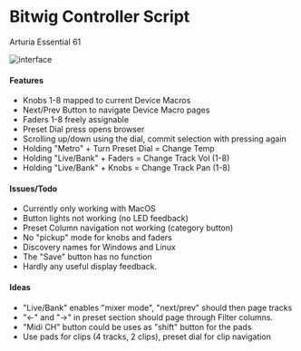# Bitwig Controller Script

Arturia Essential 61 

![interface](https://i.imgur.com/toiXMwx.png)

#### Features
- Knobs 1-8 mapped to current Device Macros
- Next/Prev Button to navigate Device Macro pages
- Faders 1-8 freely assignable
- Preset Dial press opens browser
- Scrolling up/down using the dial, commit selection with pressing again
- Holding "Metro" + Turn Preset Dial = Change Temp
- Holding "Live/Bank" + Faders = Change Track Vol (1-8)
- Holding "Live/Bank" + Knobs = Change Track Pan (1-8)

#### Issues/Todo
- Currently only working with MacOS
- Button lights not working (no LED feedback)
- Preset Column navigation not working (category button)
- No "pickup" mode for knobs and faders
- Discovery names for Windows and Linux
- The "Save" button has no function
- Hardly any useful display feedback. 

#### Ideas

- "Live/Bank" enables "mixer mode", "next/prev" should then page tracks
- "<-" and "->" in preset section should page through Filter columns.
- "Midi CH" button could be uses as "shift" button for the pads
- Use pads for clips (4 tracks, 2 clips), preset dial for clip navigation
